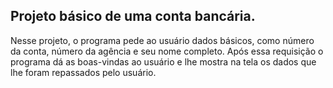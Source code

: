 ## Projeto básico de uma conta bancária.

Nesse projeto, o programa pede ao usuário dados básicos, como número da conta, número da agência e seu nome completo. Após essa requisição o programa dá as boas-vindas ao usuário e lhe mostra na tela
os dados que lhe foram repassados pelo usuário.


